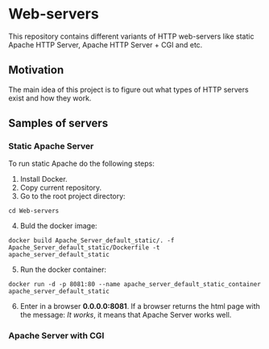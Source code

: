 # Web-servers
This repository contains different variants of HTTP web-servers like static Apache HTTP Server, Apache HTTP Server + CGI and etc.
## Motivation
The main idea of this project is to figure out what types of HTTP servers exist and how they work.
## Samples of servers
### Static Apache Server
To run static Apache do the following steps:
1. Install Docker.
2. Copy current repository.
3. Go to the root project directory:
```
cd Web-servers
```
4. Buld the docker image:
```
docker build Apache_Server_default_static/. -f Apache_Server_default_static/Dockerfile -t apache_server_default_static
```
5. Run the docker container:
```
docker run -d -p 8081:80 --name apache_server_default_static_container apache_server_default_static
```
6. Enter in a browser __0.0.0.0:8081__. If a browser returns the html page with the message: *It works*, it means that Apache Server works well.
### Apache Server with CGI
